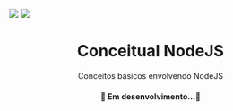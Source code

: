 
<p id="Primeiro paragrafo"> 
	
<img src="https://img.shields.io/github/stars/ezequiel205/bootcamp" />
<img src="https://img.shields.io/github/forks/ezequiel205/bootcamp" /> 
<!-- <img src="https://img.shields.io/github/issues/ezequiel205/bootcamp" /> -->
	
</p>

<!-- Nome do Projeto -->
<h1 align="center">Conceitual NodeJS </h1>

<!-- Descrição do Projeto -->
<p align = "center"> Conceitos básicos envolvendo NodeJS </p>

<h4 align="center"> 
	🚧 Em desenvolvimento...🚧
</h4>
